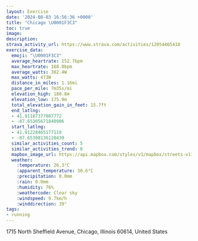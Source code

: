 ```yaml
---
layout: Exercise
date: '2024-08-03 16:56:36 +0000'
title: "Chicago \U0001F3C3"
toc: true
image:
description:
strava_activity_url: https://www.strava.com/activities/12054465418
exercise_data:
  emoji: "\U0001F3C3"
  average_heartrate: 152.7bpm
  max_heartrate: 168.0bpm
  average_watts: 302.4W
  max_watts: 473W
  distance_in_miles: 1.16mi
  pace_per_mile: 7m35s/mi
  elevation_high: 180.8m
  elevation_low: 175.9m
  total_elevation_gain_in_feet: 15.7ft
  end_latlng:
  - 41.91187377087772
  - -87.65305671840906
  start_latlng:
  - 41.91228465177119
  - -87.65308136120439
  similar_activities_count: 5
  similar_activities_trend: 0
  mapbox_image_url: https://api.mapbox.com/styles/v1/mapbox/streets-v11/static/path-5+787af2-1.0(gvx~Fdv~uOHBrA%3FVDl%40K~%40BJBDHFn%40%5E%7C%40P%60%40JFD%3FRMn%40UZ%5BjCwB~%40iAtA%7B%40%7CBiBXQH%3Ff%40M%3FFCBq%40j%40%7B%40l%40SHEFAHB%40NEh%40o%40t%40_%40%5Cc%40%3FEi%40P%5E%5Bd%40c%40bAu%40T%5BBOIWk%40mAKMGAo%40j%40kAx%40%7BBlBmChBqDvCk%40h%40a%40VI%40KSIEUXQHWAg%40H_%40%40QCc%40B),pin-s-s+e5b22e(-87.65299,41.91092),pin-s-f+89ae00(-87.65305000000005,41.91044999999998)/auto/800x800?access_token=pk.eyJ1Ijoiam9zaGJlY2ttYW4iLCJhIjoiY205eWR2aDd1MWZ6djJrbXc4a3M0bWZleiJ9.XiG9OWkNcZk2QzjJbxLB4A
  weather:
    :temperature: 26.3°C
    :apparent_temperature: 30.6°C
    :precipitation: 0.0mm
    :rain: 0.0mm
    :humidity: 76%
    :weathercode: Clear sky
    :windspeed: 9.7km/h
    :winddirection: 39°
tags:
- running
---
```

1715 North Sheffield Avenue, Chicago, Illinois 60614, United States
